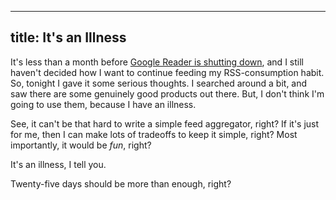 ----
title: It's an Illness
----
It's less than a month before [Google Reader is shutting down][1], and I still haven't decided how I want to continue feeding my RSS-consumption habit. So, tonight I gave it some serious thoughts. I searched around a bit, and saw there are some genuinely good products out there. But, I don't think I'm going to use them, because I have an illness.

See, it can't be that hard to write a simple feed aggregator, right? If it's just for me, then I can make lots of tradeoffs to keep it simple, right? Most importantly, it would be *fun*, right?

It's an illness, I tell you.

Twenty-five days should be more than enough, right?

   [1]: http://googlereader.blogspot.com/2013/03/powering-down-google-reader.html
